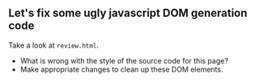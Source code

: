 ## Let's fix some ugly javascript DOM generation code

Take a look at `review.html`.
 * What is wrong with the style of the source code for this page?
 * Make appropriate changes to clean up these DOM elements.